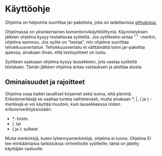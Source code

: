 # Käyttöohje

Ohjelma on helpointa suorittaa jar-paketista, joka on ladattavissa [githubissa.](https://github.com/tuomoart/regex-tulkki/releases/tag/v1.0)

Ohjelmassa on yksinkertainen komentorivikäyttöliittymä. Käynnistyksen jälkeen ohjelma kysyy testattavaa syötettä. Jos syötteeksi antaa "." -merkin, ohjelma sammuu. Jos syöte on "testaa", niin ohjelma suorittaa tehokkuusvertailun. Tehokkuusvertailu ei välttämättä toimi jar-pakettia ajaessa, ainakaan ilman, että testisyötteet on luotu.

Syötteen saatuaan ohjelma kysyy lausekkeen, jota vastaa syötettä testataan. Tämän jälkeen ohjelma antaa vastauksen ja aloittaa alusta.


## Ominaisuudet ja rajoitteet

Ohjelma osaa kaikki tavalliset kirjaimet sekä isoina, että pieninä. Erikoismerkkejä se saattaa tuntea vaihtelevasti, mutta ainakaan \*, |, ( ja ) -merkkejä ei voi käyttää muutoin, kuin lausekkeessa niiden erikoismerkityksissään:

  - \*: toisto
  - |: tai
  - ( ja ): sulkeet

Muita merkintöjä, kuten lyhennysmerkintöjä, ohjelma ei tunne. Ohjelma EI tee minkäänlaisia tarkistuksia virheellisille syötteille; tämä on jätetty käyttäjän vastuulle.
